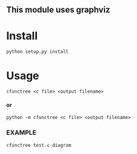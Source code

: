## **This module uses graphviz**
# Install
`python setup.py install`
# Usage
`cfunctree <c file> <output filename>`
#### or
`python -m cfunctree <c file> <output filename>`
### EXAMPLE
`cfunctree test.c diagram`
